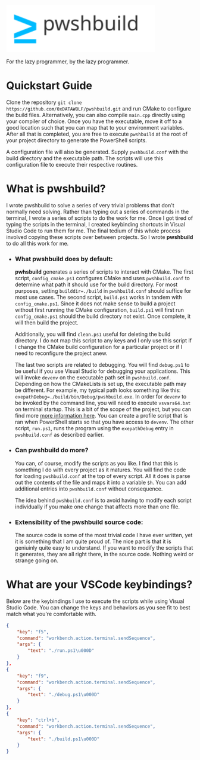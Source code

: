 <img src="md/logo.svg" width="400px">

For the lazy programmer, by the lazy programmer.

# Quickstart Guide

Clone the repository `git clone https://github.com/0xDATAWOLF/pwshbuild.git` and run CMake to configure
the build files. Alternatively, you can also compile `main.cpp` directly using your compiler of choice.
Once you have the executable, move it off to a good location such that you can map that to your environment
variables. After all that is completed, you are free to execute `pwshbuild` at the root of your project
directory to generate the PowerShell scripts.

A configuration file will also be generated. Supply `pwshbuild.conf` with the build directory and the
executable path. The scripts will use this configuration file to execute their respective routines.

# What is pwshbuild?

I wrote pwshbuild to solve a series of very trivial problems that don't normally need solving. Rather
than typing out a series of commands in the terminal, I wrote a series of scripts to do the work for me.
Once I got tired of typing the scripts in the terminal, I created keybinding shortcuts in Visual Studio
Code to run them for me. The final tedium of this whole process involved copying these scripts over
between projects. So I wrote **pwshbuild** to do all this work for me.

* <h3> What <strong>pwshbuild</strong> does by default: </h3>

	**pwhsbuild** generates a series of scripts to interact with CMake. The first script, `config_cmake.ps1`
	configures CMake and uses `pwshbuild.conf` to determine what path it should use for the build directory.
	For most purposes, setting `builddir=./build` in `pwshbuild.conf` should suffice for most use cases.
	The second script, `build.ps1` works in tandem with `config_cmake.ps1`. Since it does not make sense to
	build a project without first running the CMake configuration, `build.ps1` will first run `config_cmake.ps1`
	should the build directory not exist. Once complete, it will then build the project.

	Additionally, you will find `clean.ps1` useful for deleting the build directory. I do not map this script
	to any keys and I only use this script if I change the CMake build configuration for a particular project
	or if I need to reconfigure the project anew.

	The last two scripts are related to debugging. You will find `debug.ps1` to be useful if you use Visual
	Studio for debugging your applications. This will invoke `devenv` on the executable path set in
	`pwshbuild.conf`. Depending on how the CMakeLists is set up, the executable path may be different. For
	example, my typical path looks something like this: `exepathDebug=./build/bin/Debug/pwshbuild.exe`. In
	order for `devenv` to be invoked by the command line, you will need to execute `vsvars64.bat` on terminal
	startup. This is a bit of the scope of the project, but you can find more [more information here](https://docs.microsoft.com/en-us/powershell/module/microsoft.powershell.core/about/about_profiles?view=powershell-7.2).
	You can create a profile script that is ran when PowerShell starts so that you have access to `devenv`.
	The other script, `run.ps1`, runs the program using the `exepathDebug` entry in `pwshbuild.conf` as
	described earlier.

* <h3> Can <strong>pwshbuild</strong> do more? </h3>

	You can, of course, modify the scripts as you like. I find that this is something I do with every project
	as it matures. You will find the code for loading `pwshbuild.conf` at the top of every script. All it does
	is parse out the contents of the file and maps it into a variable `$h`. You can add additional entries into
	`pwshbuild.conf` without consequence.

	The idea behind `pwshbuild.conf` is to avoid having to modify each script individually if you make one change
	that affects more than one file.

* <h3> Extensibility of the <strong>pwshbuild</strong> source code: </h3>

	The source code is some of the most trivial code I have ever written, yet it is something that I am quite proud of.
	The nice part is that it is geniuinly quite easy to understand. If you want to modify the scripts that it generates,
	they are all right there, in the source code. Nothing weird or strange going on.

# What are your VSCode keybindings?

Below are the keybindings I use to execute the scripts while using Visual Studio Code. You can change the
keys and behaviors as you see fit to best match what you're comfortable with.

```JSON
{
	"key": "f5",
	"command": "workbench.action.terminal.sendSequence",
	"args": {
		"text": "./run.ps1\u000D"
	}
},
{
	"key": "f9",
	"command": "workbench.action.terminal.sendSequence",
	"args": {
		"text": "./debug.ps1\u000D"
	}
},
{
	"key": "ctrl+b",
	"command": "workbench.action.terminal.sendSequence",
	"args": {
		"text": "./build.ps1\u000D"
	}
}
```
